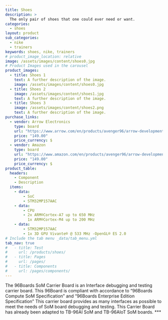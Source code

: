 ```yaml
---
title: Shoes
description: >
  The only pair of shoes that one could ever need or want.
categories:
  - shoes
layout: product
sub_categories:
  - nike
  - trainers
keywords: shoes, nike, trainers
# product_image_location: relative
image: /assets/images/content/shoes0.jpg
# Product Images used in the carousel
product_images:
  - title: Shoes 1
    text: A further description of the image.
    image: /assets/images/content/shoes0.jpg
  - title: Shoes 2
    image: /assets/images/content/shoes1.jpg
    text: A further description of the image.
  - title: Shoes 3
    image: /assets/images/content/shoes2.png
    text: A further description of the image.
purchase_links:
  - vendor: Arrow Electronics
    type: board
    url: "https://www.arrow.com/en/products/avenger96/arrow-development-tools"
    price: "149.00"
    price_currency: $
  - vendor: Amazon
    type: board
    url: "https://www.amazon.com/en/products/avenger96/arrow-development-tools"
    price: "149.00"
    price_currency: $
product_table:
  headers:
    - Component
    - Description
  items:
    - data:
        - SoC
        - STM32MP157AAC
    - data:
        - CPU
        - 2x ARM®Cortex-A7 up to 650 MHz
          1x ARM®Cortex-M4 up to 200 MHz
    - data:
        - STM32MP157AAC
        - 1x 3D GPU Vivante® @ 533 MHz -OpenGL® ES 2.0
# Include the tab menu _data/tab_menu.yml
tab_nav: true
#   - title: Test
#     url: /products/shoes/
#   - title: Pages
#     url: /pages/
#   - title: Components
#     url: /pages/components/
---
```


The 96Boards SoM Carrier Board is an Interface debugging and testing carrier board. This 96Board is compliant with accordance to “96Boards Compute SoM Specification” and “96Boards Enterprise Edition Specification” This carrier board provides as many interfaces as possible to meet the needs of SoM board debugging and testing. This Carrier Board has already been adapted to TB-96AI SoM and TB-96AIoT SoM boards. \*\*\*
